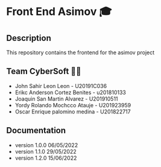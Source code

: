# Front End Asimov 🎓

## Description
This repository contains the frontend for the asimov project

## Team CyberSoft 👨‍💻
* John Sahir Leon Leon - U20191C036
* Erikc Anderson Cortez Benites - u201810133
* Joaquin San Martin Alvarez - U201910511
* Yordy Rolando Mochcco Atauje - U201923959
* Oscar Enrique palomino medina - U201822717

## Documentation
* version 1.0.0 06/05/2022
* version 1.1.0 29/05/2022
* version 1.2.0 15/06/2022
